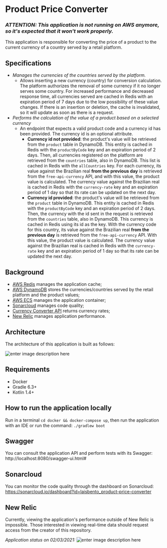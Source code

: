 # Product Price Converter

### *ATTENTION: This application is not running on AWS anymore, so it's expected that it won't work properly.*

This application is responsible for converting the price of a product to the current currency of a country served by a retail platform.

## Specifications

-   *Manages the currencies of the countries served by the platform.* 
    - Allows inserting a new currency (country) for conversion calculation. The platform authorizes the removal of some currency if it no longer serves some country. For increased performance and decreased response time, all currencies served are cached in Redis with an expiration period of 7 days due to the low possibility of these value changes. If there is an insertion or deletion, the cache is invalidated, so it will update as soon as there is a request.
- *Performs the calculation of the value of a product based on a selected currency*
  - An endpoint that expects a valid product code and a currency id has been provided. The currency id is an optional attribute.
    - **Currency id not provided**: the product's value will be retrieved from the `product` table in DynamoDB. This entity is cached in Redis with the `productByCode` key and an expiration period of 2 days. Then, all currencies registered on the platform are retrieved from the `countries` table, also in DynamoDB. This list is cached in Redis with the `allCountries` key. For each currency, its value against the Brazilian real **from the previous day** is retrieved from the `free-api-currency` API, and with this value, the product value is calculated. The currency value against the Brazilian real is cached in Redis with the `currency-rate` key and an expiration period of 1 day so that its rate can be updated on the next day.
    - **Currency id provided**: the product's value will be retrieved from the `product` table in DynamoDB. This entity is cached in Redis with the `productByCode` key and an expiration period of 2 days. Then, the currency with the id sent in the request is retrieved from the `countries` table, also in DynamoDB. This currency is cached in Redis using its id as the key. With the currency code for this country, its value against the Brazilian real **from the previous day** is retrieved from the `free-api-currency` API. With this value, the product value is calculated. The currency value against the Brazilian real is cached in Redis with the `currency-rate` key and an expiration period of 1 day so that its rate can be updated the next day.

## Background

-   [AWS Redis](https://aws.amazon.com/pt/redis/) manages the application cache;
-   [AWS DynamoDB](https://docs.aws.amazon.com/pt_br/amazondynamodb/latest/developerguide/Introduction.html) stores the currencies/countries served by the retail platform and the product values;
-   [AWS ECS](https://docs.aws.amazon.com/pt_br/AmazonECS/latest/developerguide/Welcome.html) manages the application container;
- [Sonarcloud](https://sonarcloud.io/documentation) manages code quality;
-  [Currency Converter API](https://www.currencyconverterapi.com/)  returns currency rates;
- [New Relic](https://docs.newrelic.com/docs/using-new-relic/welcome-new-relic/get-started/introduction-new-relic) manages application performance.

## Architecture

The architecture of this application is built as follows:

![enter image description here](https://i.imgur.com/pu0HdYu.png)

## Requirements

-   Docker
-   Gradle 6.3+
-   Kotlin 1.4+

## How to run the application locally

Run in a terminal `cd docker && docker-compose up`, then run the application with an IDE or run the command: `./gradlew boot`

## Swagger
You can consult the application API and perform tests with its Swagger: http://localhost:8080/swagger-ui.html#

## Sonarcloud
You can monitor the code quality through the dashboard on Sonarcloud:
https://sonarcloud.io/dashboard?id=laisbento_product-price-converter

## New Relic
Currently, viewing the application's performance outside of New Relic is impossible. Those interested in viewing real-time data should request access from the creator of this repository.

*Application status on 02/03/2021:*
![enter image description here](https://i.imgur.com/CK5IK8D.png)
